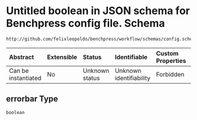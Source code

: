 # Untitled boolean in JSON schema for Benchpress config file. Schema

```txt
http://github.com/felixleopoldo/benchpress/workflow/schemas/config.schema.json#/definitions/benchmarks/properties/errorbar
```



| Abstract            | Extensible | Status         | Identifiable            | Custom Properties | Additional Properties | Access Restrictions | Defined In                                                       |
| :------------------ | :--------- | :------------- | :---------------------- | :---------------- | :-------------------- | :------------------ | :--------------------------------------------------------------- |
| Can be instantiated | No         | Unknown status | Unknown identifiability | Forbidden         | Allowed               | none                | [config.schema.json*](config.schema.json "open original schema") |

## errorbar Type

`boolean`
